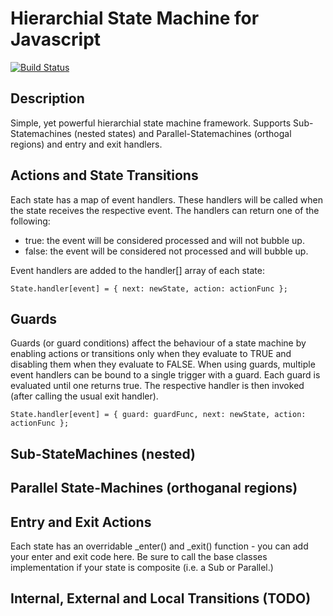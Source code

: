 # Hierarchial State Machine for Javascript

[![Build Status][BS img]][Build Status]

## Description

Simple, yet powerful hierarchial state machine framework. Supports Sub-Statemachines (nested states) and Parallel-Statemachines (orthogal regions) and entry and exit handlers.  

## Actions and State Transitions

Each state has a map of event handlers. These handlers will be called when the state receives the respective event.
The handlers can return one of the following:

* true: the event will be considered processed and will not bubble up.
* false: the event will be considered not processed and will bubble up.

Event handlers are added to the handler[] array of each state:

    State.handler[event] = { next: newState, action: actionFunc };

## Guards 

Guards (or guard conditions) affect the behaviour of a state machine by enabling actions or transitions only when they evaluate to TRUE and disabling them when they evaluate to FALSE. 
When using guards, multiple event handlers can be bound to a single trigger with a guard. Each guard is evaluated until one returns true. The respective handler is then invoked (after calling
the usual exit handler).

    State.handler[event] = { guard: guardFunc, next: newState, action: actionFunc };

## Sub-StateMachines (nested)

## Parallel State-Machines (orthoganal regions)

## Entry and Exit Actions

Each state has an overridable \_enter() and \_exit() function - you can add your enter and exit code here. Be sure to call the base classes implementation if your state is composite (i.e. 
a Sub or Parallel.)

## Internal, External and Local Transitions (TODO)

[Build Status]: https://travis-ci.org/Mask/hsm-js
[BS img]: https://travis-ci.org/Mask/hsm-js.png


